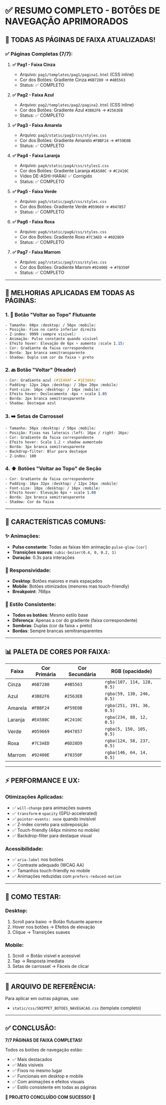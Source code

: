 # ✅ RESUMO COMPLETO - BOTÕES DE NAVEGAÇÃO APRIMORADOS

## 🎯 TODAS AS PÁGINAS DE FAIXA ATUALIZADAS!

### ✅ Páginas Completas (7/7):

1. **✅ Pag1 - Faixa Cinza** 
   - Arquivo: `pag1/templates/pag1/pagina1.html` (CSS inline)
   - Cor dos Botões: Gradiente Cinza `#6B7280` → `#4B5563`
   - Status: ✅ COMPLETO

2. **✅ Pag2 - Faixa Azul**
   - Arquivo: `pag2/templates/pag2/pagina2.html` (CSS inline)
   - Cor dos Botões: Gradiente Azul `#3B82F6` → `#2563EB`
   - Status: ✅ COMPLETO

3. **✅ Pag3 - Faixa Amarela**
   - Arquivo: `pag3/static/pag3/css/styles.css`
   - Cor dos Botões: Gradiente Amarelo `#FBBF24` → `#F59E0B`
   - Status: ✅ COMPLETO

4. **✅ Pag4 - Faixa Laranja**
   - Arquivo: `pag4/static/pag4/css/styles1.css`
   - Cor dos Botões: Gradiente Laranja `#EA580C` → `#C2410C`
   - Vídeo DE-ASHI-HARAI: ✅ Corrigido
   - Status: ✅ COMPLETO

5. **✅ Pag5 - Faixa Verde**
   - Arquivo: `pag5/static/pag5/css/styles.css`
   - Cor dos Botões: Gradiente Verde `#059669` → `#047857`
   - Status: ✅ COMPLETO

6. **✅ Pag6 - Faixa Roxa**
   - Arquivo: `pag6/static/pag6/css/styles.css`
   - Cor dos Botões: Gradiente Roxo `#7C3AED` → `#6D28D9`
   - Status: ✅ COMPLETO

7. **✅ Pag7 - Faixa Marrom**
   - Arquivo: `pag7/static/pag7/css/styles.css`
   - Cor dos Botões: Gradiente Marrom `#92400E` → `#78350F`
   - Status: ✅ COMPLETO

---

## 🎨 MELHORIAS APLICADAS EM TODAS AS PÁGINAS:

### 1. 🔘 Botão "Voltar ao Topo" Flutuante
```css
- Tamanho: 60px (desktop) / 56px (mobile)
- Posição: Fixo no canto inferior direito
- Z-index: 9999 (sempre visível)
- Animação: Pulso constante quando visível
- Efeito hover: Elevação de 6px + aumento (scale 1.15)
- Cor: Gradiente da faixa correspondente
- Borda: 3px branca semitransparente
- Shadow: Duplo com cor da faixa + preto
```

### 2. 🔙 Botão "Voltar" (Header)
```css
- Cor: Gradiente azul (#1E40AF → #1E3A8A)
- Padding: 12px 24px (desktop) / 10px 20px (mobile)
- Font-size: 16px (desktop) / 14px (mobile)
- Efeito hover: Deslocamento -4px + scale 1.05
- Borda: 2px branca semitransparente
- Shadow: Destaque azul
```

### 3. ➡️ Setas de Carrossel
```css
- Tamanho: 56px (desktop) / 50px (mobile)
- Posição: Fixas nas laterais (left: 16px / right: 16px)
- Cor: Gradiente da faixa correspondente
- Efeito hover: Scale 1.2 + shadow aumentado
- Borda: 3px branca semitransparente
- Backdrop-filter: Blur para destaque
- Z-index: 100
```

### 4. ⬆️ Botões "Voltar ao Topo" de Seção
```css
- Cor: Gradiente da faixa correspondente
- Padding: 16px 32px (desktop) / 12px 24px (mobile)
- Font-size: 18px (desktop) / 16px (mobile)
- Efeito hover: Elevação 6px + scale 1.08
- Borda: 2px branca semitransparente
- Shadow: Cor da faixa
```

---

## 🎯 CARACTERÍSTICAS COMUNS:

### ✨ Animações:
- **Pulso constante**: Todas as faixas têm animação `pulse-glow-[cor]`
- **Transições suaves**: `cubic-bezier(0.4, 0, 0.2, 1)`
- **Duração**: 0.3s para interações

### 📱 Responsividade:
- **Desktop**: Botões maiores e mais espaçados
- **Mobile**: Botões otimizados (menores mas touch-friendly)
- **Breakpoint**: 768px

### 🎨 Estilo Consistente:
- **Todos os botões**: Mesmo estilo base
- **Diferença**: Apenas a cor do gradiente (faixa correspondente)
- **Sombras**: Duplas (cor da faixa + preto)
- **Bordas**: Sempre brancas semitransparentes

---

## 📊 PALETA DE CORES POR FAIXA:

| Faixa | Cor Primária | Cor Secundária | RGB (opacidade) |
|-------|--------------|----------------|-----------------|
| Cinza | `#6B7280` | `#4B5563` | `rgba(107, 114, 128, 0.5)` |
| Azul | `#3B82F6` | `#2563EB` | `rgba(59, 130, 246, 0.5)` |
| Amarela | `#FBBF24` | `#F59E0B` | `rgba(251, 191, 36, 0.5)` |
| Laranja | `#EA580C` | `#C2410C` | `rgba(234, 88, 12, 0.5)` |
| Verde | `#059669` | `#047857` | `rgba(5, 150, 105, 0.5)` |
| Roxa | `#7C3AED` | `#6D28D9` | `rgba(124, 58, 237, 0.5)` |
| Marrom | `#92400E` | `#78350F` | `rgba(146, 64, 14, 0.5)` |

---

## ⚡ PERFORMANCE E UX:

### Otimizações Aplicadas:
- ✅ `will-change` para animações suaves
- ✅ `transform` e `opacity` (GPU-accelerated)
- ✅ `pointer-events: none` quando invisível
- ✅ Z-index correto para sobreposição
- ✅ Touch-friendly (44px mínimo no mobile)
- ✅ Backdrop-filter para destaque visual

### Acessibilidade:
- ✅ `aria-label` nos botões
- ✅ Contraste adequado (WCAG AA)
- ✅ Tamanhos touch-friendly no mobile
- ✅ Animações reduzidas com `prefers-reduced-motion`

---

## 🚀 COMO TESTAR:

### Desktop:
1. Scroll para baixo → Botão flutuante aparece
2. Hover nos botões → Efeitos de elevação
3. Clique → Transições suaves

### Mobile:
1. Scroll → Botão visível e acessível
2. Tap → Resposta imediata
3. Setas de carrossel → Fáceis de clicar

---

## 📝 ARQUIVO DE REFERÊNCIA:

Para aplicar em outras páginas, use:
- `static/css/SNIPPET_BOTOES_NAVEGACAO.css` (template completo)

---

## ✅ CONCLUSÃO:

**7/7 PÁGINAS DE FAIXA COMPLETAS!**

Todos os botões de navegação estão:
- ✅ Mais destacados
- ✅ Mais visíveis
- ✅ Fixos no mesmo lugar
- ✅ Funcionais em desktop e mobile
- ✅ Com animações e efeitos visuais
- ✅ Estilo consistente em todas as páginas

**🎉 PROJETO CONCLUÍDO COM SUCESSO! 🎉**

